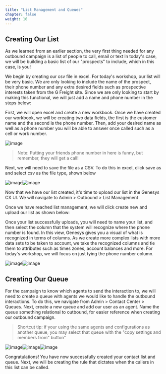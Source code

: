 ```yaml
---
title: "List Management and Queues"
chapter: false
weight: 10
---
```


## Creating Our List

As we learned from an earlier section, the very first thing needed for any outbound campaign is a list of people to call, email or text In today's case, we will be building a basic list of our "prospects" to include, which in this case, is you!

We begin by creating our csv file in excel. For today's workshop, our list will be very basic. We are only looking to include the name of the prospect, their phone number and any extra desired fields such as prospective interests taken from the G Freight site. Since we are only looking to start by making this functional, we will just add a name and phone number in the steps below:

First, we will open excel and create a new workbook. Once we have created our workbook, we will be creating two data fields, the first is the customer name and the second is the phone number. Then, add your desired name as well as a phone number you will be able to answer once called such as a cell or work number.

![image](/images/listdatafield.png)

> Note: Putting your friends phone number in here is funny, but remember, they will get a call!

Next, we will need to save the file as a CSV. To do this in excel, click save as and select csv as the file type, shown below

![image](/images/csvsaveas.png)![image](/images/csvsave.png)

Now that we have our list created, it's time to upload our list in the Genesys CX UI. We will navigate to Admin > Outbound > List Management

Once we have reached list management, we will click create new and upload our list as shown below:

Once your list successfully uploads, you will need to name your list, and then select the column that the system will recognize where the phone number is found. In this view, Genesys gives you a visual of what is recognized in terms of columns. As we create more complex lists with more data sets to be taken to account, we take the recognized columns and tie them to attributes such as times zones, account balances and more. For today's workshop, we will focus on just tying the phone number column. 

![image](/images/createnewlist.png)![image](/images/uploadlist.png)


## Creating Our Queue
For the campaign to know which agents to send the interaction to, we will need to create a queue with agents we would like to handle the outbound interactions. To do this, we navigate from Admin > Contact Center > Queues. Next, create a new queue and add our user as an agent. Name the queue something relational to outbound, for easier reference when creating our outbound campaign. 
> Shortcut tip: if your using the same agents and configurations as another queue, you may select that queue with the "copy settings and members from" button"

![image](/images/createqueue.png)![image](/images/queuemembers.png)![image](/images/addusertoqueue.png)

Congratulations! You have now successfully created your contact list and queue. Next, we will be creating the rule that dictates when the callers in this list can be called.